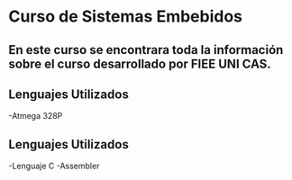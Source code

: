 # Curso de Sistemas Embebidos

En este curso se encontrara toda la información sobre el curso desarrollado por FIEE UNI CAS.
-
## Lenguajes Utilizados
-Atmega 328P


## Lenguajes Utilizados
-Lenguaje C
-Assembler